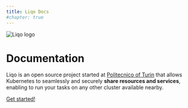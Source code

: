 ```yaml
---
title: Liqo Docs
#chapter: true
---
```


![Liqo logo](/images/logo-liqo-blue.svg)

# Documentation

Liqo is an open source project started at [Politecnico of Turin](https://www.polito.it) that allows Kubernetes to seamlessly and securely **share resources and services**, enabling to run your tasks on any other cluster available nearby.

[Get started!](user/gettingstarted)
